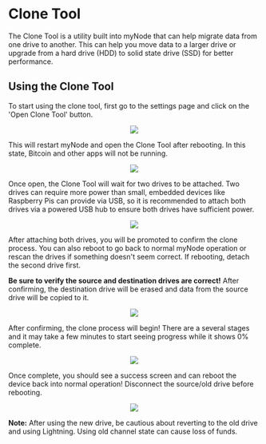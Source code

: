 # Clone Tool

The Clone Tool is a utility built into myNode that can help migrate data from one drive to another. This can help you move data to a larger drive or upgrade from a hard drive (HDD) to solid state drive (SSD) for better performance. 

## Using the Clone Tool

To start using the clone tool, first go to the settings page and click on the 'Open Clone Tool' button.

<center>
  <figure>
    <img src="/images/advanced/clone_tool_1.png">
  </figure>
</center>

This will restart myNode and open the Clone Tool after rebooting. In this state, Bitcoin and other apps will not be running.

<center>
  <figure>
    <img src="/images/advanced/clone_tool_2.png">
  </figure>
</center>

Once open, the Clone Tool will wait for two drives to be attached. Two drives can require more power than small, embedded devices like Raspberry Pis can provide via USB, so it is recommended to attach both drives via a powered USB hub to ensure both drives have sufficient power.

<center>
  <figure>
    <img src="/images/advanced/clone_tool_3.png">
  </figure>
</center>

After attaching both drives, you will be promoted to confirm the clone process. You can also reboot to go back to normal myNode operation or rescan the drives if something doesn't seem correct. If rebooting, detach the second drive first.

**Be sure to verify the source and destination drives are correct!** After confirming, the destination drive will be erased and data from the source drive will be copied to it.

<center>
  <figure>
    <img src="/images/advanced/clone_tool_4.png">
  </figure>
</center>

After confirming, the clone process will begin! There are a several stages and it may take a few minutes to start seeing progress while it shows 0% complete.

<center>
  <figure>
    <img src="/images/advanced/clone_tool_5.png">
  </figure>
</center>

Once complete, you should see a success screen and can reboot the device back into normal operation! Disconnect the source/old drive before rebooting.

<center>
  <figure>
    <img src="/images/advanced/clone_tool_6.png">
  </figure>
</center>

**Note:** After using the new drive, be cautious about reverting to the old drive and using Lightning. Using old channel state can cause loss of funds.